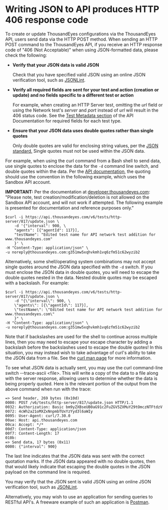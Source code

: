 # Writing JSON to API produces HTTP 406 response code

To create or update ThousandEyes configurations via the ThousandEyes API, users send data via the HTTP POST method. When sending an HTTP POST command to the ThousandEyes API, if you receive an HTTP response code of "406 \(Not Acceptable\)" when using JSON-formatted data, please check the following:

* **Verify that your JSON data is valid JSON**

   Check that you have specified valid JSON using an online JSON verification tool, such as [JSONLint](http://jsonlint.com/).

* **Verify all required fields are sent for your test and action \(creation or update\) and no fields specific to a different test or action**

   For example, when creating an HTTP Server test, omitting the _url_ field or using the Network test's _server_ and _port_ instead of _url_ will result in the 406 status code. See the [Test Metadata section](http://developer.thousandeyes.com/v6/tests/#/test_metadata) of the API Documentation for required fields for each test type.

* **Ensure that your JSON data uses double quotes rather than single quotes**

   Only double quotes are valid for enclosing string values, per the [JSON standard.](http://www.json.org/) Single quotes must not be used within the JSON data.

For example, when using the curl command from a Bash shell to send data, use single quotes to enclose the data for the `-d` command line switch, and double quotes within the data. Per the [API documentation](https://developer.thousandeyes.com/v6/tests/), the quoting should use the convention in the following example, which uses the Sandbox API account.

**IMPORTANT:** Per the documentation at [developer.thousandeyes.com](https://developer.thousandeyes.com/): "Please note, test creation/modification/deletion is not allowed on the Sandbox API account, and will not work if attempted. The following example is presented for documentation and reference purposes only."

```text
$curl -i https://api.thousandeyes.com/v6/tests/http-server/817/update.json \
    -d '{"interval": 900, \
    "agents": [{"agentId": 117}],
    "testName": "Edited test name for API network test addition for www.thousandeyes.com"
    }' \
-H "Content-Type: application/json" \
-u noreply@thousandeyes.com:g351mw5xqhvkmh1vq6zfm51c62wyzib2
```

Alternatively, some shell/operating system combinations may not accept single quotes around the JSON data specified with the `-d` switch. If you must enclose the JSON data in double quotes, you will need to escape the double quotes nested in the data. Nested double quotes may be escaped with a backslash. For example:

```text
$curl -i https://api.thousandeyes.com/v6/tests/http-server/817/update.json \
    -d "{\"interval\": 900, \
    \"agents\": [{\"agentId\": 117}],
    \"testName\": \"Edited test name for API network test addition for www.thousandeyes.com\"
    }" \
-H "Content-Type: application/json" \
-u noreply@thousandeyes.com:g351mw5xqhvkmh1vq6zfm51c62wyzib2
```

Note that if backslashes are used for the shell to continue across multiple lines, then you may need to escape your escape character by adding a backslash before the backslashes used to escape the double quotes! In this situation, you may instead wish to take advantage of curl's ability to take the JSON data from a file. See the [curl man page](http://curl.haxx.se/docs/manpage.html) for more information.

To see what JSON data is actually sent, you may use the curl command-line switch --trace-ascii &lt;file&gt;. This will write a copy of the data to a file along with the server response, allowing users to determine whether the data is being properly quoted. Here is the relevant portion of the output from the above command when run with the trace:

```text
=> Send header, 269 bytes (0x10d)
0000: POST /v6/tests/http-server/817/update.json HTTP/1.1
0032: Authorization: Basic bm9yZXBseUB0aG91c2FuZGV5ZXMuY29tOmczNTFtdzV
0072: 4cWh2a21oMXZxNnpmbTUxYzYyd3l6aWIy
0095: User-Agent: curl/7.30.0
00ae: Host: api.thousandeyes.com
00ca: Accept: */*
00d7: Content-Type: application/json
00f7: Content-Length: 17
010b: 
=> Send data, 17 bytes (0x11)
0000: {"interval": 900}
```

The last line indicates that the JSON data was sent with the correct quotation marks. If the JSON data appeared with no double quotes, then that would likely indicate that escaping the double quotes in the JSON payload on the command line is required.

You may verify that the JSON sent is valid JSON using an online JSON verification tool, such as [JSONLint](http://jsonlint.com/).

Alternatively, you may wish to use an application for sending queries to RESTful API's. A freeware example of such an application is [Postman](https://www.getpostman.com/).

